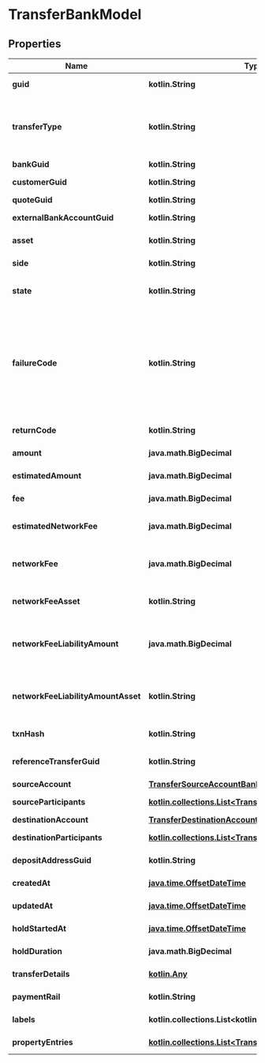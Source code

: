 
# TransferBankModel

## Properties
Name | Type | Description | Notes
------------ | ------------- | ------------- | -------------
**guid** | **kotlin.String** | Auto-generated unique identifier for the transfer. |  [optional]
**transferType** | **kotlin.String** | The type of transfer; one of funding, book, crypto, instant_funding, funding_return, crypto_return, loss_recovery, inter_account, lightning, or instant_funding_return. |  [optional]
**bankGuid** | **kotlin.String** | The associated bank&#39;s identifier. |  [optional]
**customerGuid** | **kotlin.String** | The associated customer&#39;s identifier. |  [optional]
**quoteGuid** | **kotlin.String** | The associated quote&#39;s identifier. |  [optional]
**externalBankAccountGuid** | **kotlin.String** | The associated external bank account&#39;s identifier. |  [optional]
**asset** | **kotlin.String** | The asset the transfer is related to, e.g., USD. |  [optional]
**side** | **kotlin.String** | The direction of the quote; one of deposit or withdrawal. |  [optional]
**state** | **kotlin.String** | The state of the transfer; one of storing, pending, reviewing, completed, or failed. |  [optional]
**failureCode** | **kotlin.String** | The failure code for failed transfers; one of non_sufficient_funds, refresh_required, party_name_invalid, payment_rail_invalid, compliance_rejection, cancelled, reversed, limit_exceeded, network_fee_too_low, amount_too_low, internal_error, or invalid_address. |  [optional]
**returnCode** | **kotlin.String** | The return code for reversed transfers |  [optional]
**amount** | **java.math.BigDecimal** | The actual amount in base units of the asset. |  [optional]
**estimatedAmount** | **java.math.BigDecimal** | The estimated amount in base units of the asset. |  [optional]
**fee** | **java.math.BigDecimal** | The fee associated with the transfer. |  [optional]
**estimatedNetworkFee** | **java.math.BigDecimal** | The estimated network fee in base units of network_fee_asset. Only present on &#x60;crypto&#x60; transfers. |  [optional]
**networkFee** | **java.math.BigDecimal** | The actual network fee in base units of network_fee_asset. Only present on &#x60;crypto&#x60; transfers that have successfully completed. |  [optional]
**networkFeeAsset** | **kotlin.String** | The asset code of the network fee. Only present on &#x60;crypto&#x60; transfers that have successfully completed. |  [optional]
**networkFeeLiabilityAmount** | **java.math.BigDecimal** | The equivalent fiat network fee in base units of network_fee_liability_amount_asset. Only present on &#x60;crypto&#x60; transfers that have successfully completed. |  [optional]
**networkFeeLiabilityAmountAsset** | **kotlin.String** | The fiat asset the network_fee_liability_amount is denominated in. Only present on &#x60;crypto&#x60; transfers that have successfully completed. |  [optional]
**txnHash** | **kotlin.String** | The hash of the blockchain transaction |  [optional]
**referenceTransferGuid** | **kotlin.String** | The guid of the related transfer. Only present on return type transfers. |  [optional]
**sourceAccount** | [**TransferSourceAccountBankModel**](TransferSourceAccountBankModel.md) |  |  [optional]
**sourceParticipants** | [**kotlin.collections.List&lt;TransferParticipantBankModel&gt;**](TransferParticipantBankModel.md) | The participants in the source account. |  [optional]
**destinationAccount** | [**TransferDestinationAccountBankModel**](TransferDestinationAccountBankModel.md) |  |  [optional]
**destinationParticipants** | [**kotlin.collections.List&lt;TransferParticipantBankModel&gt;**](TransferParticipantBankModel.md) | The participants in the source account. |  [optional]
**depositAddressGuid** | **kotlin.String** | The guid of the deposit address. Only present on crypto deposits. |  [optional]
**createdAt** | [**java.time.OffsetDateTime**](java.time.OffsetDateTime.md) | ISO8601 datetime the record was created at. |  [optional]
**updatedAt** | [**java.time.OffsetDateTime**](java.time.OffsetDateTime.md) | ISO8601 datetime the record was last updated at. |  [optional]
**holdStartedAt** | [**java.time.OffsetDateTime**](java.time.OffsetDateTime.md) | ISO8601 datetime the transfer hold was started at. |  [optional]
**holdDuration** | **java.math.BigDecimal** | The approximate time (in seconds) that the transfer will be held for. |  [optional]
**transferDetails** | [**kotlin.Any**](.md) | The raw details on the transfer from the bank. |  [optional]
**paymentRail** | **kotlin.String** | The rail the payment was done on. One of: ach, eft, wire, rtp |  [optional]
**labels** | **kotlin.collections.List&lt;kotlin.String&gt;** | The labels associated with the transfer. |  [optional]
**propertyEntries** | [**kotlin.collections.List&lt;TransferEntryBankModel&gt;**](TransferEntryBankModel.md) | Transfer entries associated with the batch transfer |  [optional]



